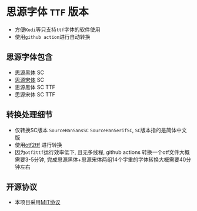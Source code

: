 # 思源字体 `TTF` 版本
- 方便`Kodi`等只支持`ttf`字体的软件使用
- 使用`github action`进行自动转换

## 思源字体包含
- [思源黑体](https://github.com/adobe-fonts/source-han-sans) SC
- [思源宋体](https://github.com/adobe-fonts/source-han-serif) SC
- 思源黑体 SC TTF
- 思源宋体 SC TTF

## 转换处理细节
- 仅转换SC版本 `SourceHanSansSC` `SourceHanSerifSC`, `SC`版本指的是简体中文版
- 使用[otf2ttf](https://github.com/awesometoolbox/otf2ttf) 进行转换
- 因为`otf2ttf`运行效率低下, 且无多线程, github actions 转换一个otf文件大概需要3-5分钟, 完成思源黑体+思源宋体两组14个字重的字体转换大概需要40分钟左右

## 开源协议
- 本项目采用[MIT协议](https://github.com/gek64/SourceHan-font-ttf/raw/main/LICENSE)

